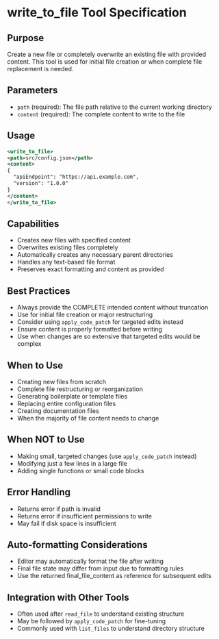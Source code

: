 # write_to_file Tool Specification

## Purpose
Create a new file or completely overwrite an existing file with provided content. This tool is used for initial file creation or when complete file replacement is needed.

## Parameters
- `path` (required): The file path relative to the current working directory
- `content` (required): The complete content to write to the file

## Usage
```xml
<write_to_file>
<path>src/config.json</path>
<content>
{
  "apiEndpoint": "https://api.example.com",
  "version": "1.0.0"
}
</content>
</write_to_file>
```

## Capabilities
- Creates new files with specified content
- Overwrites existing files completely
- Automatically creates any necessary parent directories
- Handles any text-based file format
- Preserves exact formatting and content as provided

## Best Practices
- Always provide the COMPLETE intended content without truncation
- Use for initial file creation or major restructuring
- Consider using `apply_code_patch` for targeted edits instead
- Ensure content is properly formatted before writing
- Use when changes are so extensive that targeted edits would be complex

## When to Use
- Creating new files from scratch
- Complete file restructuring or reorganization
- Generating boilerplate or template files
- Replacing entire configuration files
- Creating documentation files
- When the majority of file content needs to change

## When NOT to Use
- Making small, targeted changes (use `apply_code_patch` instead)
- Modifying just a few lines in a large file
- Adding single functions or small code blocks

## Error Handling
- Returns error if path is invalid
- Returns error if insufficient permissions to write
- May fail if disk space is insufficient

## Auto-formatting Considerations
- Editor may automatically format the file after writing
- Final file state may differ from input due to formatting rules
- Use the returned final_file_content as reference for subsequent edits

## Integration with Other Tools
- Often used after `read_file` to understand existing structure
- May be followed by `apply_code_patch` for fine-tuning
- Commonly used with `list_files` to understand directory structure
